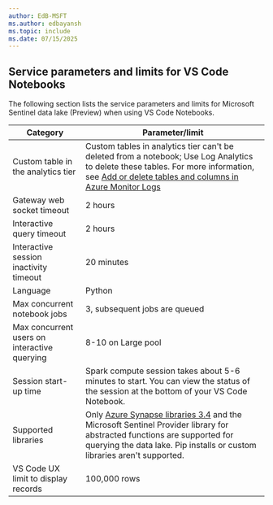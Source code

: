 ```yaml
---
author: EdB-MSFT
ms.author: edbayansh
ms.topic: include
ms.date: 07/15/2025
---
```


## Service parameters and limits for VS Code Notebooks


The following section lists the service parameters and limits for Microsoft Sentinel data lake (Preview) when using VS Code Notebooks.

|Category|Parameter/limit|
|---|---|
|Custom table in the analytics tier|Custom tables in analytics tier can't be deleted from a notebook; Use Log Analytics to delete these tables. For more information, see [Add or delete tables and columns in Azure Monitor Logs](/azure/azure-monitor/logs/create-custom-table?tabs=azure-portal-1%2Cazure-portal-2%2Cazure-portal-3#delete-a-table)|
|Gateway web socket timeout|2 hours|
|Interactive query timeout|2 hours|
|Interactive session inactivity timeout|20 minutes|
|Language|Python|
|Max concurrent notebook jobs|3, subsequent jobs are queued|
|Max concurrent users on interactive querying|8-10 on Large pool|
|Session start-up time|Spark compute session takes about 5-6 minutes to start. You can view the status of the session at the bottom of your VS Code Notebook.|
|Supported libraries|Only [Azure Synapse libraries 3.4](https://github.com/microsoft/synapse-spark-runtime/tree/main#readme) and the Microsoft Sentinel Provider library for abstracted functions are supported for querying the data lake. Pip installs or custom libraries aren't supported.|
|VS Code UX limit to display records|100,000 rows|
